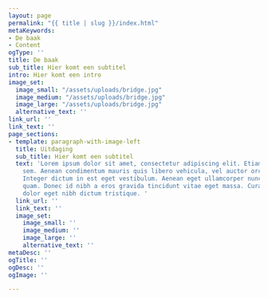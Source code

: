 ```yaml
---
layout: page
permalink: "{{ title | slug }}/index.html"
metaKeywords:
- De baak
- Content
ogType: ''
title: De baak
sub_title: Hier komt een subtitel
intro: Hier komt een intro
image_set:
  image_small: "/assets/uploads/bridge.jpg"
  image_medium: "/assets/uploads/bridge.jpg"
  image_large: "/assets/uploads/bridge.jpg"
  alternative_text: ''
link_url: ''
link_text: ''
page_sections:
- template: paragraph-with-image-left
  title: Uitdaging
  sub_title: Hier komt een subtitel
  text: 'Lorem ipsum dolor sit amet, consectetur adipiscing elit. Etiam mollis eleifend
    sem. Aenean condimentum mauris quis libero vehicula, vel auctor orci interdum.
    Integer dictum in est eget vestibulum. Aenean eget ullamcorper nunc, a hendrerit
    quam. Donec id nibh a eros gravida tincidunt vitae eget massa. Curabitur congue
    dolor eget nibh dictum tristique. '
  link_url: ''
  link_text: ''
  image_set:
    image_small: ''
    image_medium: ''
    image_large: ''
    alternative_text: ''
metaDesc: ''
ogTitle: ''
ogDesc: ''
ogImage: ''

---
```

